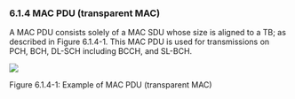 ### 6.1.4 MAC PDU (transparent MAC)

A MAC PDU consists solely of a MAC SDU whose size is aligned to a TB; as
described in Figure 6.1.4-1. This MAC PDU is used for transmissions on
PCH, BCH, DL-SCH including BCCH, and SL-BCH.

![](media/image115.emf)

Figure 6.1.4-1: Example of MAC PDU (transparent MAC)